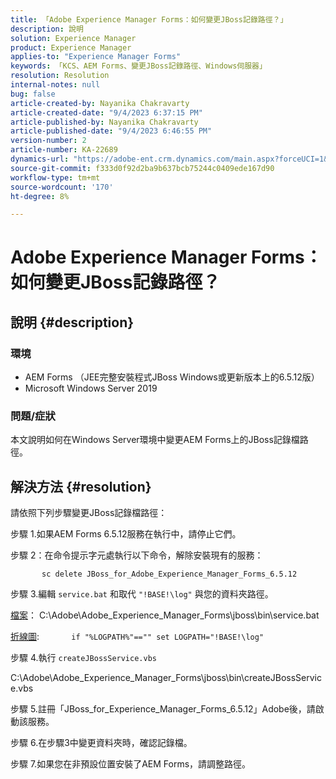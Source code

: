 ```yaml
---
title: 「Adobe Experience Manager Forms：如何變更JBoss記錄路徑？」
description: 說明
solution: Experience Manager
product: Experience Manager
applies-to: "Experience Manager Forms"
keywords: 「KCS、AEM Forms、變更JBoss記錄路徑、Windows伺服器」
resolution: Resolution
internal-notes: null
bug: false
article-created-by: Nayanika Chakravarty
article-created-date: "9/4/2023 6:37:15 PM"
article-published-by: Nayanika Chakravarty
article-published-date: "9/4/2023 6:46:55 PM"
version-number: 2
article-number: KA-22689
dynamics-url: "https://adobe-ent.crm.dynamics.com/main.aspx?forceUCI=1&pagetype=entityrecord&etn=knowledgearticle&id=0f89b20c-524b-ee11-be6e-6045bd0067ea"
source-git-commit: f333d0f92d2ba9b637bcb75244c0409ede167d90
workflow-type: tm+mt
source-wordcount: '170'
ht-degree: 8%

---
```


# Adobe Experience Manager Forms：如何變更JBoss記錄路徑？

## 說明 {#description}


### 環境

- AEM Forms （JEE完整安裝程式JBoss Windows或更新版本上的6.5.12版）
- Microsoft Windows Server 2019


### 問題/症狀

本文說明如何在Windows Server環境中變更AEM Forms上的JBoss記錄檔路徑。


## 解決方法 {#resolution}


請依照下列步驟變更JBoss記錄檔路徑：

步驟 1.如果AEM Forms 6.5.12服務在執行中，請停止它們。

步驟 2：在命令提示字元處執行以下命令，解除安裝現有的服務：

`       sc delete JBoss_for_Adobe_Experience_Manager_Forms_6.5.12`

步驟 3.編輯 `service.bat` 和取代 `"!BASE!\log"` 與您的資料夾路徑。

<u>檔案</u>： C:\Adobe\Adobe_Experience_Manager_Forms\jboss\bin\service.bat

<u>折線圖</u>:
            `if "%LOGPATH%"=="" set LOGPATH="!BASE!\log"`

步驟 4.執行 `createJBossService.vbs`

C:\Adobe\Adobe_Experience_Manager_Forms\jboss\bin\createJBossService.vbs

步驟 5.註冊「JBoss_for_Experience_Manager_Forms_6.5.12」Adobe後，請啟動該服務。

步驟 6.在步驟3中變更資料夾時，確認記錄檔。

步驟 7.如果您在非預設位置安裝了AEM Forms，請調整路徑。

